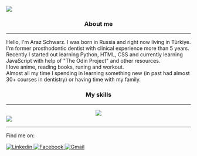 ![](https://komarev.com/ghpvc/?username=Ailadir&style=plastic)
<!-- ![](https://komarev.com/ghpvc/?username=your-github-username) -->

<div align = "center">
<h3>About me</h3>
<hr>
</div>
Hello, I'm Araz Schwarz. I was born in Russia and right now living in Türkiye. I'm former prosthodontic dentist with clinical experience more than 5 years. Recently I started out learning Python, HTML, CSS and currently learning JavaScript with help of "The Odin Project" and other resources.
<br>
I love anime, reading books, runing and workout.
<br>
Almost all my time I spending in learning something new (in past had almost 30+ courses in dentistry) or having time with my family.
<div align = "center">
<!--MySKills-->
<h3>My skills</h3>
<hr>

<img src="https://skillicons.dev/icons?i=linux,git,github,html,css,js,jest,figma" />
</div>
<picture>
<source 
  srcset="https://github-readme-stats-sigma-five.vercel.app/api?username=ailadir&show_icons=true&theme=dark"
  media="(prefers-color-scheme: dark)"
/>
<source
  srcset="https://github-readme-stats.vercel.app/api?username=ailadir&show_icons=true"
  media="(prefers-color-scheme: light), (prefers-color-scheme: no-preference)"
/>
<img src="https://github-readme-stats.vercel.app/api?username=ailadir&show_icons=true" />
</picture>
<hr>
<p align="center">
<p>Find me on:</p>
  <!--Linkedin-->
  <a href="https://www.linkedin.com/in/dmdschwarz/" target="_blank"><img alt="Linkedin" src="https://img.shields.io/badge/-Linkedin-0A66C2?style=flat-square&logo=Linkedin&logoColor=white">
    </a>
  <!--Facebook-->
  <a href="https://www.facebook.com/DMD.Schwarz" target="_blank"><img alt="Facebook" src="https://img.shields.io/badge/-Facebook-1877F2?style=flat-square&logo=Facebook&logoColor=white">
  </a>
  <!--Gmail-->
  <a href="mailto:dmd.schwarz@gmail.com" target="_blank"><img alt="Gmail" src="https://img.shields.io/badge/-Gmail-EA4335?style=flat-square&logo=Gmail&logoColor=white">
  </a>
</p>

